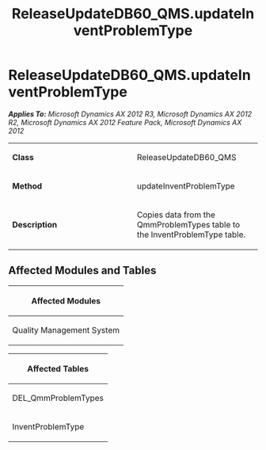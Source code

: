 ﻿---
title: ReleaseUpdateDB60_QMS.updateInventProblemType
TOCTitle: ReleaseUpdateDB60_QMS.updateInventProblemType
ms:assetid: 78c64849-d639-c933-a3df-978bff78c31c
ms:mtpsurl: https://msdn.microsoft.com/en-us/library/JJ719385(v=AX.60)
ms:contentKeyID: 49709176
ms.date: 05/18/2015
mtps_version: v=AX.60
---

# ReleaseUpdateDB60\_QMS.updateInventProblemType 


_**Applies To:** Microsoft Dynamics AX 2012 R3, Microsoft Dynamics AX 2012 R2, Microsoft Dynamics AX 2012 Feature Pack, Microsoft Dynamics AX 2012_

<table>
<colgroup>
<col style="width: 50%" />
<col style="width: 50%" />
</colgroup>
<tbody>
<tr class="odd">
<td><p><strong>Class</strong></p></td>
<td><p>ReleaseUpdateDB60_QMS</p></td>
</tr>
<tr class="even">
<td><p><strong>Method</strong></p></td>
<td><p>updateInventProblemType</p></td>
</tr>
<tr class="odd">
<td><p><strong>Description</strong></p></td>
<td><p>Copies data from the QmmProblemTypes table to the InventProblemType table.</p></td>
</tr>
</tbody>
</table>


## Affected Modules and Tables

<table>
<colgroup>
<col style="width: 100%" />
</colgroup>
<thead>
<tr class="header">
<th><p>Affected Modules</p></th>
</tr>
</thead>
<tbody>
<tr class="odd">
<td><p>Quality Management System</p></td>
</tr>
</tbody>
</table>


<table>
<colgroup>
<col style="width: 100%" />
</colgroup>
<thead>
<tr class="header">
<th><p>Affected Tables</p></th>
</tr>
</thead>
<tbody>
<tr class="odd">
<td><p>DEL_QmmProblemTypes</p></td>
</tr>
<tr class="even">
<td><p>InventProblemType</p></td>
</tr>
</tbody>
</table>

  


